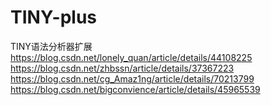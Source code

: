 # TINY-plus
TINY语法分析器扩展  
https://blog.csdn.net/lonely_quan/article/details/44108225  
https://blog.csdn.net/zhbssn/article/details/37367223  
https://blog.csdn.net/cg_Amaz1ng/article/details/70213799  
https://blog.csdn.net/bigconvience/article/details/45965539
